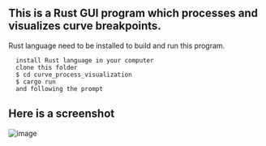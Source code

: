 
## This is a Rust GUI program which processes and visualizes curve breakpoints. 
Rust language need to be installed to build and run this program.
~~~
  install Rust language in your computer
  clone this folder
  $ cd curve_process_visualization
  $ cargo run
  and following the prompt
~~~
## Here is a screenshot

![image](https://github.com/JuntongLiu/Algorithms/assets/49035076/8a3a987c-6c63-4147-b95a-b67e487dd783)
